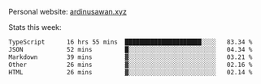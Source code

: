 Personal website: [ardinusawan.xyz](https://ardinusawan.xyz)

Stats this week:
<!--START_SECTION:waka-->

```txt
TypeScript      16 hrs 55 mins  █████████████████████░░░░   83.34 %
JSON            52 mins         █░░░░░░░░░░░░░░░░░░░░░░░░   04.34 %
Markdown        39 mins         ▓░░░░░░░░░░░░░░░░░░░░░░░░   03.21 %
Other           26 mins         ▓░░░░░░░░░░░░░░░░░░░░░░░░   02.16 %
HTML            26 mins         ▓░░░░░░░░░░░░░░░░░░░░░░░░   02.14 %
```

<!--END_SECTION:waka-->
